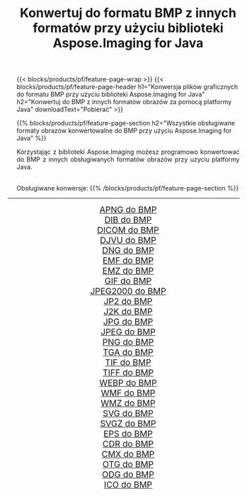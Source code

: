 ﻿---
title: Konwertuj do formatu BMP z innych formatów przy użyciu biblioteki Aspose.Imaging for Java 
weight: 3920
url: /pl/java/conversion/to/bmp 
lang: pl
langdirlevel: 2
locales: zh-hans,ja,it,ru,de,es,fr,nl,id,lt,pl,pt,vi,tr,ko,zh-hant,ar,hi,th,sv,cs,uk,he
description: Za pomocą Aspose.Imaging możesz konwertować do BMP z innych formatów przy użyciu Javy
---

{{< blocks/products/pf/feature-page-wrap >}}
{{< blocks/products/pf/feature-page-header h1="Konwersja plików graficznych do formatu BMP przy użyciu biblioteki Aspose.Imaging for Java" h2="Konwertuj do BMP z innych formatów obrazów za pomocą platformy Java" downloadText="Pobierać" >}}


{{% blocks/products/pf/feature-page-section  h2="Wszystkie obsługiwane formaty obrazów konwertowalne do BMP przy użyciu Aspose.Imaging for Java" %}}
<p align=justify>Korzystając z biblioteki Aspose.Imaging możesz programowo konwertować do BMP z innych obsługiwanych formatów obrazów przy użyciu platformy Java.</p>
<br/>
Obsługiwane konwersje:
{{% /blocks/products/pf/feature-page-section %}}
<div class="container-fluid productfamilypage bg-gray">
    <div class="convertypes bg-gray agp-content section">
        <div class="container">
		<hr style="margin-left:-20px;"/>
		<div class="row other-converters" style="gap: 10px;font-size: 19px;text-align:center;">
		    <div class='col-md-2 other-converter remove-lp remove-rp'><a href="/imaging/pl/java/conversion/apng-to-bmp" style="padding:15px;">APNG do BMP</a></div>
<div class='col-md-2 other-converter remove-lp remove-rp'><a href="/imaging/pl/java/conversion/dib-to-bmp" style="padding:15px;">DIB do BMP</a></div>
<div class='col-md-2 other-converter remove-lp remove-rp'><a href="/imaging/pl/java/conversion/dicom-to-bmp" style="padding:15px;">DICOM do BMP</a></div>
<div class='col-md-2 other-converter remove-lp remove-rp'><a href="/imaging/pl/java/conversion/djvu-to-bmp" style="padding:15px;">DJVU do BMP</a></div>
<div class='col-md-2 other-converter remove-lp remove-rp'><a href="/imaging/pl/java/conversion/dng-to-bmp" style="padding:15px;">DNG do BMP</a></div>
<div class='col-md-2 other-converter remove-lp remove-rp'><a href="/imaging/pl/java/conversion/emf-to-bmp" style="padding:15px;">EMF do BMP</a></div>
<div class='col-md-2 other-converter remove-lp remove-rp'><a href="/imaging/pl/java/conversion/emz-to-bmp" style="padding:15px;">EMZ do BMP</a></div>
<div class='col-md-2 other-converter remove-lp remove-rp'><a href="/imaging/pl/java/conversion/gif-to-bmp" style="padding:15px;">GIF do BMP</a></div>
<div class='col-md-2 other-converter remove-lp remove-rp'><a href="/imaging/pl/java/conversion/jpeg2000-to-bmp" style="padding:15px;">JPEG2000 do BMP</a></div>
<div class='col-md-2 other-converter remove-lp remove-rp'><a href="/imaging/pl/java/conversion/jp2-to-bmp" style="padding:15px;">JP2 do BMP</a></div>
<div class='col-md-2 other-converter remove-lp remove-rp'><a href="/imaging/pl/java/conversion/j2k-to-bmp" style="padding:15px;">J2K do BMP</a></div>
<div class='col-md-2 other-converter remove-lp remove-rp'><a href="/imaging/pl/java/conversion/jpg-to-bmp" style="padding:15px;">JPG do BMP</a></div>
<div class='col-md-2 other-converter remove-lp remove-rp'><a href="/imaging/pl/java/conversion/jpeg-to-bmp" style="padding:15px;">JPEG do BMP</a></div>
<div class='col-md-2 other-converter remove-lp remove-rp'><a href="/imaging/pl/java/conversion/png-to-bmp" style="padding:15px;">PNG do BMP</a></div>
<div class='col-md-2 other-converter remove-lp remove-rp'><a href="/imaging/pl/java/conversion/tga-to-bmp" style="padding:15px;">TGA do BMP</a></div>
<div class='col-md-2 other-converter remove-lp remove-rp'><a href="/imaging/pl/java/conversion/tif-to-bmp" style="padding:15px;">TIF do BMP</a></div>
<div class='col-md-2 other-converter remove-lp remove-rp'><a href="/imaging/pl/java/conversion/tiff-to-bmp" style="padding:15px;">TIFF do BMP</a></div>
<div class='col-md-2 other-converter remove-lp remove-rp'><a href="/imaging/pl/java/conversion/webp-to-bmp" style="padding:15px;">WEBP do BMP</a></div>
<div class='col-md-2 other-converter remove-lp remove-rp'><a href="/imaging/pl/java/conversion/wmf-to-bmp" style="padding:15px;">WMF do BMP</a></div>
<div class='col-md-2 other-converter remove-lp remove-rp'><a href="/imaging/pl/java/conversion/wmz-to-bmp" style="padding:15px;">WMZ do BMP</a></div>
<div class='col-md-2 other-converter remove-lp remove-rp'><a href="/imaging/pl/java/conversion/svg-to-bmp" style="padding:15px;">SVG do BMP</a></div>
<div class='col-md-2 other-converter remove-lp remove-rp'><a href="/imaging/pl/java/conversion/svgz-to-bmp" style="padding:15px;">SVGZ do BMP</a></div>
<div class='col-md-2 other-converter remove-lp remove-rp'><a href="/imaging/pl/java/conversion/eps-to-bmp" style="padding:15px;">EPS do BMP</a></div>
<div class='col-md-2 other-converter remove-lp remove-rp'><a href="/imaging/pl/java/conversion/cdr-to-bmp" style="padding:15px;">CDR do BMP</a></div>
<div class='col-md-2 other-converter remove-lp remove-rp'><a href="/imaging/pl/java/conversion/cmx-to-bmp" style="padding:15px;">CMX do BMP</a></div>
<div class='col-md-2 other-converter remove-lp remove-rp'><a href="/imaging/pl/java/conversion/otg-to-bmp" style="padding:15px;">OTG do BMP</a></div>
<div class='col-md-2 other-converter remove-lp remove-rp'><a href="/imaging/pl/java/conversion/odg-to-bmp" style="padding:15px;">ODG do BMP</a></div>
<div class='col-md-2 other-converter remove-lp remove-rp'><a href="/imaging/pl/java/conversion/ico-to-bmp" style="padding:15px;">ICO do BMP</a></div>
                </div>
        </div>
    </div>
</div>
<br/>

